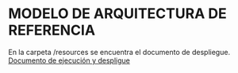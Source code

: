 # MODELO DE ARQUITECTURA DE REFERENCIA
En la carpeta /resources se encuentra el documento de despliegue.
[Documento de ejecución y despligue](/resources/DOCUMENTO-DESPLIEGUE-AWS-FONDO.pdf)
